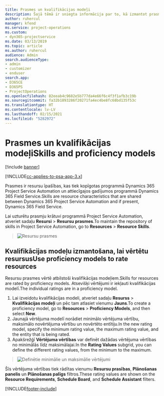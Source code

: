 ```yaml
---
title: Prasmes un kvalifikācijas modeļi
description: Šajā tēmā ir sniegta informācija par to, kā izmantot prasmes un kvalifikācijas modeļus.
author: ruhercul
manager: kfend
ms.service: project-operations
ms.custom:
- dyn365-projectservice
ms.date: 03/13/2019
ms.topic: article
ms.author: ruhercul
audience: Admin
search.audienceType:
- admin
- customizer
- enduser
search.app:
- D365CE
- D365PS
- ProjectOperations
ms.openlocfilehash: 82eeab4c9682e5b777da4e66f6c4f3f1afb3c19b
ms.sourcegitcommit: fa32b1893286f20271fa4ec4be8fc68bd135f53c
ms.translationtype: HT
ms.contentlocale: lv-LV
ms.lasthandoff: 02/15/2021
ms.locfileid: "5282972"
---
```

# <a name="skills-and-proficiency-models"></a><span data-ttu-id="7e1a5-103">Prasmes un kvalifikācijas modeļi</span><span class="sxs-lookup"><span data-stu-id="7e1a5-103">Skills and proficiency models</span></span>

[!include [banner](../includes/psa-now-project-operations.md)]

[!INCLUDE[cc-applies-to-psa-app-3.x](../includes/cc-applies-to-psa-app-3x.md)]

<span data-ttu-id="7e1a5-104">Prasmes ir resursu īpašības, kas tiek kopīgotas programmā Dynamics 365 Project Service Automation un attiecīgajos gadījumos programmā Dynamics 365 Field Service.</span><span class="sxs-lookup"><span data-stu-id="7e1a5-104">Skills are resource characteristics that are shared between Dynamics 365 Project Service Automation and if present, Dynamics 365 Field Service.</span></span> 

<span data-ttu-id="7e1a5-105">Lai uzturētu prasmju krātuvi programmā Project Service Automation, atveriet sadaļu **Resursi** \> **Resursu prasmes**.</span><span class="sxs-lookup"><span data-stu-id="7e1a5-105">To maintain the repository of skills in Project Service Automation, go to **Resources** \> **Resource Skills**.</span></span> 

> ![Resursu prasmes](media/Resource-Management-image84.png)

## <a name="use-proficiency-models-to-rate-resources"></a><span data-ttu-id="7e1a5-107">Kvalifikācijas modeļu izmantošana, lai vērtētu resursus</span><span class="sxs-lookup"><span data-stu-id="7e1a5-107">Use proficiency models to rate resources</span></span>

<span data-ttu-id="7e1a5-108">Resursu prasmes vērtē atbilstoši kvalifikācijas modeļiem.</span><span class="sxs-lookup"><span data-stu-id="7e1a5-108">Skills for resources are rated by proficiency models.</span></span> <span data-ttu-id="7e1a5-109">Atsevišķi vērtējumi ir iekļauti kvalifikācijas modelī.</span><span class="sxs-lookup"><span data-stu-id="7e1a5-109">The individual ratings are in a proficiency model.</span></span> 

1. <span data-ttu-id="7e1a5-110">Lai izveidotu kvalifikācijas modeli, atveriet sadaļu **Resurss** \> **Kvalifikācijas modeļi** un pēc tam atlasiet vienumu **Jauns**.</span><span class="sxs-lookup"><span data-stu-id="7e1a5-110">To create a proficiency model, go to **Resources** \> **Proficiency Models**, and then select **New**.</span></span>
2. <span data-ttu-id="7e1a5-111">Jaunajā vērtējuma modelī norādiet minimālo vērtējuma vērtību, maksimālo novērtējuma vērtību un novērtēto entītiju.</span><span class="sxs-lookup"><span data-stu-id="7e1a5-111">In the new rating model, specify the minimum rating value, the maximum rating value, and the entity that is being rated.</span></span>
3. <span data-ttu-id="7e1a5-112">Apakšrežģī **Vērtējuma vērtības** var definēt dažādas vērtējuma vērtības no minimālās līdz maksimālajai.</span><span class="sxs-lookup"><span data-stu-id="7e1a5-112">In the **Rating Values** subgrid, you can define the different rating values, from the minimum to the maximum.</span></span>

> ![Definētie minimālie un maksimālie vērtējumi](media/Resource-Management-image85.png)

<span data-ttu-id="7e1a5-114">Šīs vērtējuma vērtības tiek rādītas vienumu **Resursu prasības**, **Plānošanas panelis** un **Plānošanas palīgs** filtros.</span><span class="sxs-lookup"><span data-stu-id="7e1a5-114">These rating values are shown on the **Resource Requirements**, **Schedule Board**, and **Schedule Assistant** filters.</span></span>


[!INCLUDE[footer-include](../includes/footer-banner.md)]